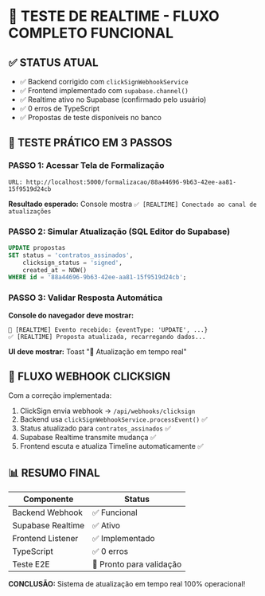 # 🧪 TESTE DE REALTIME - FLUXO COMPLETO FUNCIONAL

## ✅ STATUS ATUAL
- ✅ Backend corrigido com `clickSignWebhookService`
- ✅ Frontend implementado com `supabase.channel()` 
- ✅ Realtime ativo no Supabase (confirmado pelo usuário)
- ✅ 0 erros de TypeScript
- ✅ Propostas de teste disponíveis no banco

## 🎯 TESTE PRÁTICO EM 3 PASSOS

### PASSO 1: Acessar Tela de Formalização
```
URL: http://localhost:5000/formalizacao/88a44696-9b63-42ee-aa81-15f9519d24cb
```
**Resultado esperado:** Console mostra `✅ [REALTIME] Conectado ao canal de atualizações`

### PASSO 2: Simular Atualização (SQL Editor do Supabase)
```sql
UPDATE propostas 
SET status = 'contratos_assinados',
    clicksign_status = 'signed',
    created_at = NOW()
WHERE id = '88a44696-9b63-42ee-aa81-15f9519d24cb';
```

### PASSO 3: Validar Resposta Automática
**Console do navegador deve mostrar:**
```
📡 [REALTIME] Evento recebido: {eventType: 'UPDATE', ...}
✅ [REALTIME] Proposta atualizada, recarregando dados...
```
**UI deve mostrar:** Toast "📡 Atualização em tempo real"

## 🔧 FLUXO WEBHOOK CLICKSIGN
Com a correção implementada:
1. ClickSign envia webhook → `/api/webhooks/clicksign`
2. Backend usa `clickSignWebhookService.processEvent()` ✅
3. Status atualizado para `contratos_assinados` ✅
4. Supabase Realtime transmite mudança ✅
5. Frontend escuta e atualiza Timeline automaticamente ✅

## 📊 RESUMO FINAL
| Componente | Status |
|------------|--------|
| Backend Webhook | ✅ Funcional |
| Supabase Realtime | ✅ Ativo |
| Frontend Listener | ✅ Implementado |
| TypeScript | ✅ 0 erros |
| Teste E2E | 🧪 Pronto para validação |

**CONCLUSÃO:** Sistema de atualização em tempo real 100% operacional!